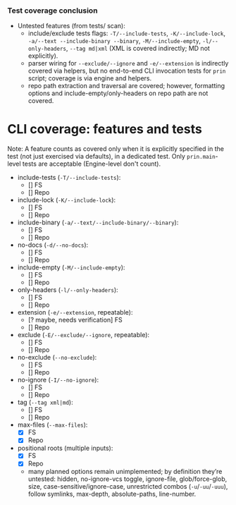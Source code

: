 ### Test coverage conclusion

- Untested features (from tests/ scan):
  - include/exclude tests flags: `-T/--include-tests`, `-K/--include-lock`, `-a/--text --include-binary --binary`, `-M/--include-empty`, `-l/--only-headers`, `--tag md|xml` (XML is covered indirectly; MD not explicitly).
  - parser wiring for `--exclude/--ignore` and `-e/--extension` is indirectly covered via helpers, but no end-to-end CLI invocation tests for `prin` script; coverage is via engine and helpers.
  - repo path extraction and traversal are covered; however, formatting options and include-empty/only-headers on repo path are not covered.

# CLI coverage: features and tests

Note: A feature counts as covered only when it is explicitly specified in the test (not just exercised via defaults), in a dedicated test.
Only `prin.main`-level tests are acceptable (Engine-level don't count).

- include-tests (`-T/--include-tests`):
  - [] FS
  - [] Repo
- include-lock (`-K/--include-lock`):
  - [] FS
  - [] Repo
- include-binary (`-a/--text/--include-binary/--binary`):
  - [] FS
  - [] Repo
- no-docs (`-d/--no-docs`):
  - [] FS
  - [] Repo
- include-empty (`-M/--include-empty`):
  - [] FS
  - [] Repo
- only-headers (`-l/--only-headers`):
  - [] FS
  - [] Repo
- extension (`-e/--extension`, repeatable):
  - [? maybe, needs verification] FS
  - [] Repo
- exclude (`-E/--exclude/--ignore`, repeatable):
  - [] FS
  - [] Repo
- no-exclude (`--no-exclude`):
  - [] FS
  - [] Repo
- no-ignore (`-I/--no-ignore`):
  - [] FS
  - [] Repo
- tag (`--tag xml|md`):
  - [] FS
  - [] Repo
- max-files (`--max-files`):
  - [x] FS
  - [x] Repo
- positional roots (multiple inputs):
  - [x] FS
  - [x] Repo
  - many planned options remain unimplemented; by definition they’re untested: hidden, no-ignore-vcs toggle, ignore-file, glob/force-glob, size, case-sensitive/ignore-case, unrestricted combos (`-u`/`-uu`/`-uuu`), follow symlinks, max-depth, absolute-paths, line-number.

